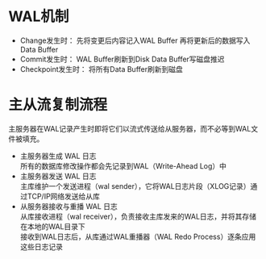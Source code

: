 # WAL机制
- Change发生时：
先将变更后内容记入WAL Buffer
再将更新后的数据写入Data Buffer
- Commit发生时：
WAL Buffer刷新到Disk
Data Buffer写磁盘推迟
- Checkpoint发生时：
将所有Data Buffer刷新到磁盘

# 主从流复制流程
主服务器在WAL记录产生时即将它们以流式传送给从服务器，而不必等到WAL文件被填充。     
- 主服务器生成 WAL 日志      
  所有的数据库修改操作都会先记录到WAL（Write-Ahead Log）中    
- 主服务器发送 WAL 日志   
  主库维护一个发送进程（wal sender），它将WAL日志片段（XLOG记录）通过TCP/IP网络发送给从库   
- 从服务器接收与重播 WAL 日志   
  从库接收进程（wal receiver），负责接收主库发来的WAL日志，并将其存储在本地的WAL目录下   
  接收到WAL日志后，从库通过WAL重播器（WAL Redo Process）逐条应用这些日志记录   
